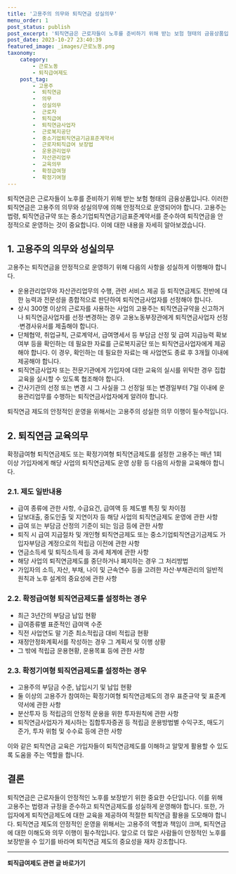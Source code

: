 ```yaml
---
title: '고용주의 의무와 퇴직연금 성실의무'
menu_order: 1
post_status: publish
post_excerpt: '퇴직연금은 근로자들이 노후를 준비하기 위해 받는 보험 형태의 금융상품입니다. 이러한 퇴직연금은 고용주의 의무와 성실의무에 의해 안정적으로 운영되어야 합니다. 고용주는 법령, 퇴직연금규약 또는 중소기업퇴직연금기금표준계약서를 준수하여 퇴직연금을 안정적으로 운영하는 것이 중요합니다. 이에 대한 내용을 자세히 알아보겠습니다.'
post_date: 2023-10-27 23:40:39
featured_image: _images/근로노동.png
taxonomy:
    category:
        - 근로노동
        - 퇴직급여제도
    post_tag:
        - 고용주
        -  퇴직연금
        -  의무
        -  성실의무
        -  근로자
        -  퇴직급여
        -  퇴직연금사업자
        -  근로복지공단
        -  중소기업퇴직연금기금표준계약서
        -  근로자퇴직급여 보장법
        -  운용관리업무
        -  자산관리업무
        -  교육의무
        -  확정급여형
        -  확정기여형
---
```



퇴직연금은 근로자들이 노후를 준비하기 위해 받는 보험 형태의 금융상품입니다. 이러한 퇴직연금은 고용주의 의무와 성실의무에 의해 안정적으로 운영되어야 합니다. 고용주는 법령, 퇴직연금규약 또는 중소기업퇴직연금기금표준계약서를 준수하여 퇴직연금을 안정적으로 운영하는 것이 중요합니다. 이에 대한 내용을 자세히 알아보겠습니다.

## 1. 고용주의 의무와 성실의무

고용주는 퇴직연금을 안정적으로 운영하기 위해 다음의 사항을 성실하게 이행해야 합니다.

- 운용관리업무와 자산관리업무의 수행, 관련 서비스 제공 등 퇴직연금제도 전반에 대한 능력과 전문성을 종합적으로 판단하여 퇴직연금사업자를 선정해야 합니다.
- 상시 300명 이상의 근로자를 사용하는 사업의 고용주는 퇴직연금규약을 신고하거나 퇴직연금사업자를 선정·변경하는 경우 고용노동부장관에게 퇴직연금사업자 선정·변경사유서를 제출해야 합니다.
- 단체협약, 취업규칙, 근로계약서, 급여명세서 등 부담금 산정 및 급여 지급능력 확보 여부 등을 확인하는 데 필요한 자료를 근로복지공단 또는 퇴직연금사업자에게 제공해야 합니다. 이 경우, 확인하는 데 필요한 자료는 매 사업연도 종료 후 3개월 이내에 제공해야 합니다.
- 퇴직연금사업자 또는 전문기관에게 가입자에 대한 교육의 실시를 위탁한 경우 집합교육을 실시할 수 있도록 협조해야 합니다.
- 간사기관의 선정 또는 변경 시 그 사실을 그 선정일 또는 변경일부터 7일 이내에 운용관리업무를 수행하는 퇴직연금사업자에게 알려야 합니다.

퇴직연금 제도의 안정적인 운영을 위해서는 고용주의 성실한 의무 이행이 필수적입니다.

## 2. 퇴직연금 교육의무

확정급여형 퇴직연금제도 또는 확정기여형 퇴직연금제도를 설정한 고용주는 매년 1회 이상 가입자에게 해당 사업의 퇴직연금제도 운영 상황 등 다음의 사항을 교육해야 합니다.

### 2.1. 제도 일반내용

- 급여 종류에 관한 사항, 수급요건, 급여액 등 제도별 특징 및 차이점
- 담보대출, 중도인출 및 지연이자 등 해당 사업의 퇴직연금제도 운영에 관한 사항
- 급여 또는 부담금 산정의 기준이 되는 임금 등에 관한 사항
- 퇴직 시 급여 지급절차 및 개인형 퇴직연금제도 또는 중소기업퇴직연금기금제도 가입자부담금 계정으로의 적립금 이전에 관한 사항
- 연금소득세 및 퇴직소득세 등 과세 체계에 관한 사항
- 해당 사업의 퇴직연금제도를 중단하거나 폐지하는 경우 그 처리방법
- 가입자의 소득, 자산, 부채, 나이 및 근속연수 등을 고려한 자산·부채관리의 일반적 원칙과 노후 설계의 중요성에 관한 사항

### 2.2. 확정급여형 퇴직연금제도를 설정하는 경우

- 최근 3년간의 부담금 납입 현황
- 급여종류별 표준적인 급여액 수준
- 직전 사업연도 말 기준 최소적립금 대비 적립금 현황
- 재정안정화계획서를 작성하는 경우 그 계획서 및 이행 상황
- 그 밖에 적립금 운용현황, 운용목표 등에 관한 사항

### 2.3. 확정기여형 퇴직연금제도를 설정하는 경우

- 고용주의 부담금 수준, 납입시기 및 납입 현황
- 둘 이상의 고용주가 참여하는 확정기여형 퇴직연금제도의 경우 표준규약 및 표준계약서에 관한 사항
- 분산투자 등 적립금의 안정적 운용을 위한 투자원칙에 관한 사항
- 퇴직연금사업자가 제시하는 집합투자증권 등 적립금 운용방법별 수익구조, 매도기준가, 투자 위험 및 수수료 등에 관한 사항

이와 같은 퇴직연금 교육은 가입자들이 퇴직연금제도를 이해하고 알맞게 활용할 수 있도록 도움을 주는 역할을 합니다.

## 결론

퇴직연금은 근로자들이 안정적인 노후를 보장받기 위한 중요한 수단입니다. 이를 위해 고용주는 법령과 규정을 준수하고 퇴직연금제도를 성실하게 운영해야 합니다. 또한, 가입자에게 퇴직연금제도에 대한 교육을 제공하여 적절한 퇴직연금 활용을 도모해야 합니다. 퇴직연금 제도의 안정적인 운영을 위해서는 고용주의 역할과 책임이 크며, 퇴직연금에 대한 이해도와 의무 이행이 필수적입니다. 앞으로 더 많은 사람들이 안정적인 노후를 보장받을 수 있기를 바라며 퇴직연금 제도의 중요성을 재차 강조합니다.
<!-- wp:separator -->
<hr class="wp-block-separator has-alpha-channel-opacity"/>
<!-- /wp:separator -->

<!-- wp:group {"backgroundColor":"base","layout":{"type":"constrained"}} -->
<div class="wp-block-group has-base-background-color has-background"><!-- wp:paragraph {"align":"center","fontSize":"medium"} -->
<p class="has-text-align-center has-large-font-size"><strong>퇴직급여제도 관련 글 바로가기</strong></p>
<!-- /wp:paragraph -->


<!-- wp:latest-posts
{"categories":[{"id":12695,"count":19,"description":"","link":"https://uknowlaw.com/category/%ed%87%b4%ec%a7%81%ea%b8%89%ec%97%ac%ec%a0%9c%eb%8f%84/","name":"퇴직급여제도","slug":"퇴직급여제도","taxonomy":"category","parent":0,"meta":[],"_links":{"self":[{"href":"https://uknowlaw.com/wp-json/wp/v2/categories/12695"}],"collection":[{"href":"https://uknowlaw.com/wp-json/wp/v2/categories"}],"about":[{"href":"https://uknowlaw.com/wp-json/wp/v2/taxonomies/category"}],"wp:post_type":[{"href":"https://uknowlaw.com/wp-json/wp/v2/posts?categories=12695"}],"curies":[{"name":"wp","href":"https://api.w.org/{rel}","templated":true}]}}]} /--></div>
<!-- /wp:group -->